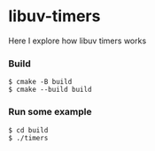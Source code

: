 # libuv-timers
Here I explore how libuv timers works

### Build
```
$ cmake -B build
$ cmake --build build
```

### Run some example
```
$ cd build
$ ./timers
```
